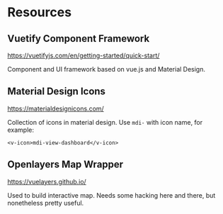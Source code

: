 # Resources
## Vuetify Component Framework
https://vuetifyjs.com/en/getting-started/quick-start/

Component and UI framework based on vue.js and Material Design.

## Material Design Icons
https://materialdesignicons.com/

Collection of icons in material design. Use `mdi-` with icon name, for example:

`<v-icon>mdi-view-dashboard</v-icon>`
## Openlayers Map Wrapper
https://vuelayers.github.io/

Used to build interactive map. Needs some hacking here and there, but nonetheless pretty useful.